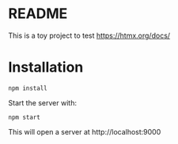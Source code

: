 README
=======

This is a toy project to test https://htmx.org/docs/

# Installation

```
npm install
```

Start the server with:

```
npm start
```

This will open a server at http://localhost:9000
